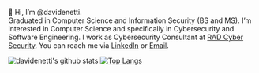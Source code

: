 👋 Hi, I’m @davidenetti.
\
Graduated in Computer Science and Information Security (BS and MS). I’m interested in Computer Science and specifically in Cybersecurity and Software Engineering. I work as Cybersecurity Consultant at [RAD Cyber Security](https://radsec.it/en/). You can reach me via [LinkedIn](https://www.linkedin.com/in/davidenetti/) or [Email](davide.netti4@gmail.com).

![davidenetti's github stats](https://raw.githubusercontent.com/davidenetti/github-stats/master/generated/overview.svg#gh-dark-mode-only)
[![Top Langs](https://github-readme-stats.vercel.app/api/top-langs/?username=davidenetti&layout=demo&theme=radical&hide_border=true)](https://github.com/anuraghazra/github-readme-stats)
